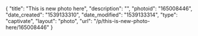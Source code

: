 {
    "title": "This is new photo here",
    "description": "",
    "photoid": "165008446",
    "date_created": "1539133310",
    "date_modified": "1539133314",
    "type": "captivate",
    "layout": "photo",
    "url": "\/p\/this-is-new-photo-here\/165008446"
}